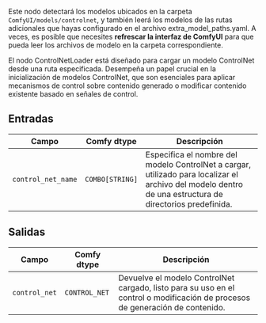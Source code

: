 Este nodo detectará los modelos ubicados en la carpeta `ComfyUI/models/controlnet`, y también leerá los modelos de las rutas adicionales que hayas configurado en el archivo extra_model_paths.yaml. A veces, es posible que necesites **refrescar la interfaz de ComfyUI** para que pueda leer los archivos de modelo en la carpeta correspondiente.

El nodo ControlNetLoader está diseñado para cargar un modelo ControlNet desde una ruta especificada. Desempeña un papel crucial en la inicialización de modelos ControlNet, que son esenciales para aplicar mecanismos de control sobre contenido generado o modificar contenido existente basado en señales de control.

## Entradas

| Campo             | Comfy dtype       | Descripción                                                                       |
|-------------------|-------------------|-----------------------------------------------------------------------------------|
| `control_net_name`| `COMBO[STRING]`    | Especifica el nombre del modelo ControlNet a cargar, utilizado para localizar el archivo del modelo dentro de una estructura de directorios predefinida. |

## Salidas

| Campo          | Comfy dtype   | Descripción                                                              |
|----------------|---------------|--------------------------------------------------------------------------|
| `control_net`  | `CONTROL_NET` | Devuelve el modelo ControlNet cargado, listo para su uso en el control o modificación de procesos de generación de contenido. |
